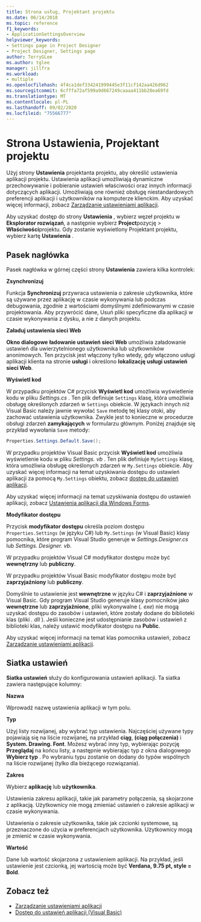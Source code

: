 ```yaml
---
title: Strona usług, Projektant projektu
ms.date: 06/14/2018
ms.topic: reference
f1_keywords:
- ApplicationSettingsOverview
helpviewer_keywords:
- Settings page in Project Designer
- Project Designer, Settings page
author: TerryGLee
ms.author: tglee
manager: jillfra
ms.workload:
- multiple
ms.openlocfilehash: 4f4ca1def334241999445e3f11cf142aa426d962
ms.sourcegitcommit: 6cfffa72af599a9d667249caaaa411bb28ea69fd
ms.translationtype: MT
ms.contentlocale: pl-PL
ms.lasthandoff: 09/02/2020
ms.locfileid: "75566777"
---
```

# <a name="settings-page-project-designer"></a>Strona Ustawienia, Projektant projektu

Użyj strony **Ustawienia** projektanta projektu, aby określić ustawienia aplikacji projektu. Ustawienia aplikacji umożliwiają dynamiczne przechowywanie i pobieranie ustawień właściwości oraz innych informacji dotyczących aplikacji. Umożliwiają one również obsługę niestandardowych preferencji aplikacji i użytkowników na komputerze klienckim. Aby uzyskać więcej informacji, zobacz [Zarządzanie ustawieniami aplikacji](../managing-application-settings-dotnet.md).

Aby uzyskać dostęp do strony **Ustawienia** , wybierz węzeł projektu w **Eksplorator rozwiązań**, a następnie wybierz **Project**pozycję  >  **Właściwości**projektu. Gdy zostanie wyświetlony Projektant projektu, wybierz kartę **Ustawienia** .

## <a name="header-bar"></a>Pasek nagłówka

Pasek nagłówka w górnej części strony **Ustawienia** zawiera kilka kontrolek:

**Zsynchronizuj**

Funkcja **Synchronizuj** przywraca ustawienia o zakresie użytkownika, które są używane przez aplikację w czasie wykonywania lub podczas debugowania, zgodnie z wartościami domyślnymi zdefiniowanymi w czasie projektowania. Aby przywrócić dane, Usuń pliki specyficzne dla aplikacji w czasie wykonywania z dysku, a nie z danych projektu.

**Załaduj ustawienia sieci Web**

**Okno dialogowe** **ładowanie ustawień sieci Web** umożliwia załadowanie ustawień dla uwierzytelnionego użytkownika lub użytkowników anonimowych. Ten przycisk jest włączony tylko wtedy, gdy włączono usługi aplikacji klienta na stronie **usługi** i określono **lokalizację usługi ustawień sieci Web**.

**Wyświetl kod**

W przypadku projektów C# przycisk **Wyświetl kod** umożliwia wyświetlenie kodu w pliku *Settings.cs* . Ten plik definiuje `Settings` klasę, która umożliwia obsługę określonych zdarzeń w `Settings` obiekcie. W językach innych niż Visual Basic należy jawnie wywołać `Save` metodę tej klasy otoki, aby zachować ustawienia użytkownika. Zwykle jest to konieczne w procedurze obsługi zdarzeń **zamykających** w formularzu głównym. Poniżej znajduje się przykład wywołania `Save` metody:

```csharp
Properties.Settings.Default.Save();
```

W przypadku projektów Visual Basic przycisk **Wyświetl kod** umożliwia wyświetlenie kodu w pliku *Settings. vb* . Ten plik definiuje `MySettings` klasę, która umożliwia obsługę określonych zdarzeń w `My.Settings` obiekcie. Aby uzyskać więcej informacji na temat uzyskiwania dostępu do ustawień aplikacji za pomocą `My.Settings` obiektu, zobacz [dostęp do ustawień aplikacji](/dotnet/visual-basic/developing-apps/programming/app-settings/accessing-application-settings).

Aby uzyskać więcej informacji na temat uzyskiwania dostępu do ustawień aplikacji, zobacz [Ustawienia aplikacji dla Windows Forms](/dotnet/framework/winforms/advanced/application-settings-for-windows-forms).

**Modyfikator dostępu**

Przycisk **modyfikator dostępu** określa poziom dostępu `Properties.Settings` (w języku C#) lub `My.Settings` (w Visual Basic) klasy pomocnika, które program Visual Studio generuje w *Settings.Designer.cs* lub *Settings. Designer. vb*.

W przypadku projektów Visual C# modyfikator dostępu może być **wewnętrzny** lub **publiczny**.

W przypadku projektów Visual Basic modyfikator dostępu może być **zaprzyjaźniony** lub **publiczny**.

Domyślnie to ustawienie jest **wewnętrzne** w języku C# i **zaprzyjaźnione** w Visual Basic. Gdy program Visual Studio generuje klasy pomocników jako **wewnętrzne** lub **zaprzyjaźnione**, pliki wykonywalne (*. exe*) nie mogą uzyskać dostępu do zasobów i ustawień, które zostały dodane do biblioteki klas (pliki *. dll* ). Jeśli konieczne jest udostępnianie zasobów i ustawień z biblioteki klas, należy ustawić modyfikator dostępu na **Public**.

Aby uzyskać więcej informacji na temat klas pomocnika ustawień, zobacz [Zarządzanie ustawieniami aplikacji](../managing-application-settings-dotnet.md).

## <a name="settings-grid"></a>Siatka ustawień

**Siatka ustawień** służy do konfigurowania ustawień aplikacji. Ta siatka zawiera następujące kolumny:

**Nazwa**

Wprowadź nazwę ustawienia aplikacji w tym polu.

**Typ**

Użyj listy rozwijanej, aby wybrać typ ustawienia. Najczęściej używane typy pojawiają się na liście rozwijanej, na przykład **ciąg**, **(ciąg połączenia)** i **System. Drawing. Font**. Możesz wybrać inny typ, wybierając pozycję **Przeglądaj** na końcu listy, a następnie wybierając typ z okna dialogowego **Wybierz typ** . Po wybraniu typu zostanie on dodany do typów wspólnych na liście rozwijanej (tylko dla bieżącego rozwiązania).

**Zakres**

Wybierz **aplikację** lub **użytkownika**.

Ustawienia zakresu aplikacji, takie jak parametry połączenia, są skojarzone z aplikacją. Użytkownicy nie mogą zmieniać ustawień o zakresie aplikacji w czasie wykonywania.

Ustawienia o zakresie użytkownika, takie jak czcionki systemowe, są przeznaczone do użycia w preferencjach użytkownika. Użytkownicy mogą je zmienić w czasie wykonywania.

**Wartość**

Dane lub wartość skojarzona z ustawieniem aplikacji. Na przykład, jeśli ustawienie jest czcionką, jej wartością może być **Verdana, 9.75 pt, style = Bold**.

## <a name="see-also"></a>Zobacz też

- [Zarządzanie ustawieniami aplikacji](../managing-application-settings-dotnet.md)
- [Dostęp do ustawień aplikacji (Visual Basic)](/dotnet/visual-basic/developing-apps/programming/app-settings/accessing-application-settings)
